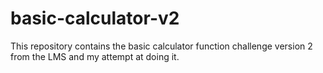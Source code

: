 # basic-calculator-v2
This repository contains the basic calculator function challenge version 2 from the LMS and my attempt at doing it.
